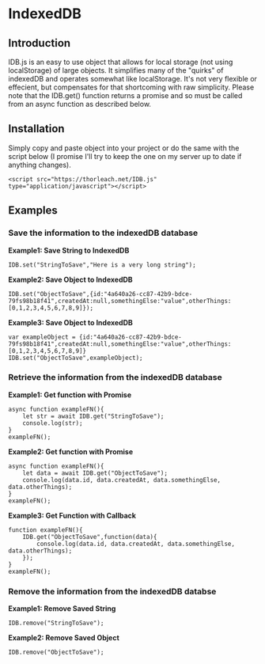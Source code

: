 # IndexedDB

## Introduction

IDB.js is an easy to use object that allows for local storage (not using localStorage) of large objects. It simplifies many of the "quirks" of indexedDB and operates somewhat like localStorage. It's not very flexible or effecient, but compensates for that shortcoming with raw simplicity. Please note that the IDB.get() function returns a promise and so must be called from an async function as described below.

## Installation

Simply copy and paste object into your project or do the same with the script below (I promise I'll try to keep the one on my server up to date if anything changes).

```
<script src="https://thorleach.net/IDB.js" type="application/javascript"></script>
```

## Examples

### Save the information to the indexedDB database

**Example1: Save String to IndexedDB** 
```
IDB.set("StringToSave","Here is a very long string");
```

**Example2: Save Object to IndexedDB** 
```
IDB.set("ObjectToSave",{id:"4a640a26-cc87-42b9-bdce-79fs98b18f41",createdAt:null,somethingElse:"value",otherThings:[0,1,2,3,4,5,6,7,8,9]});
```

**Example3: Save Object to IndexedDB** 
```
var exampleObject = {id:"4a640a26-cc87-42b9-bdce-79fs98b18f41",createdAt:null,somethingElse:"value",otherThings:[0,1,2,3,4,5,6,7,8,9]}
IDB.set("ObjectToSave",exampleObject);
```

### Retrieve the information from the indexedDB database

**Example1: Get function with Promise** 
```
async function exampleFN(){
    let str = await IDB.get("StringToSave");
    console.log(str);
}
exampleFN();
```

**Example2: Get function with Promise**
```
async function exampleFN(){
    let data = await IDB.get("ObjectToSave");
    console.log(data.id, data.createdAt, data.somethingElse, data.otherThings);
}
exampleFN();
```

**Example3: Get Function with Callback**
```
function exampleFN(){
    IDB.get("ObjectToSave",function(data){
        console.log(data.id, data.createdAt, data.somethingElse, data.otherThings);
    });
}
exampleFN();
```

### Remove the information from the indexedDB databse

**Example1: Remove Saved String**
```
IDB.remove("StringToSave");
```

**Example2: Remove Saved Object** 
```
IDB.remove("ObjectToSave");
```
